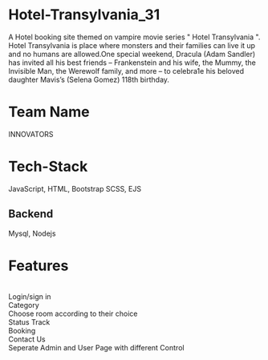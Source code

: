# Hotel-Transylvania_31
A Hotel booking site themed on vampire movie series " Hotel Transylvania ". Hotel Transylvania is place where monsters and their families can live it up and no humans are allowed.One special weekend, Dracula (Adam Sandler) has invited all his best friends – Frankenstein and his wife, the Mummy, the Invisible Man, the Werewolf family, and more – to celebra1e his beloved daughter Mavis’s (Selena Gomez) 118th birthday.

# Team Name
INNOVATORS

# Tech-Stack
JavaScript,
HTML, Bootstrap
SCSS, EJS

## Backend
Mysql,
Nodejs

# Features

<br/>Login/sign in
<br/>Category
<br/>Choose room according to their choice
<br/>Status Track
<br/>Booking
<br/>Contact Us
<br/>Seperate Admin and User Page with different Control

